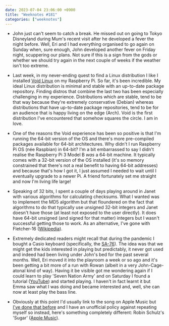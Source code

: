 ```yaml
---
date: 2023-07-04 23:06:00 +0900
title: "Weeknotes #181"
categories: ["weeknotes"]
---
```


- John just can't seem to catch a break. He missed out on going to Tokyo Disneyland during Mum's recent visit after he developed a fever the night before. Well, Eri and I had everything organised to go again on Sunday when, sure enough, John developed another fever on Friday night, scuppering our plans. Not sure if this is a sign from the gods or whether we should try again in the next couple of weeks if the weather isn't too extreme.

- Last week, in my never-ending quest to find a Linux distribution I like I installed [Void Linux](https://voidlinux.org/) on my Raspberry Pi. So far, it's been incredible. My ideal Linux distribution is minimal and stable with an up-to-date package repository. Finding distros that combine the last two has been especially challenging in my experience. Distributions which are stable, tend to be that way because they're extremely conservative (Debian) whereas distributions that have up-to-date package repositories, tend to be for an audience that is happy living on the edge (Arch). Void is the first distribution I've encountered that somehow squares the circle. I am in love. 

- One of the reasons the Void experience has been so positive is that I'm running the 64-bit version of the OS and there's more pre-compiled packages available for 64-bit architectures. Why didn't I run Raspberry Pi OS (née Raspbian) in 64-bit? I'm a bit embarrassed to say I didn't realise the Raspberry Pi 3 Model B _was_ a 64-bit machine. It typically comes with a 32-bit version of the OS installed (it's so memory constrained that there's not a real benefit to having 64-bit addresses) and because that's how I got it, I just assumed I needed to wait until I eventually upgrade to a newer Pi. A friend fortunately set me straight and now I'm living life large!

- Speaking of 32 bits, I spent a couple of days playing around in Janet with various algorithms for calculating checksums. What I wanted was to implement the MD5 algorithm but that floundered on the fact that algorithms to do that typically use unsigned 32-bit integers and Janet doesn't have those (at least not exposed to the user directly). It does have 64-bit unsigned (and signed for that matter) integers but I wasn't successful getting those to work. As an alternative, I've gone with Fletcher-16 ([Wikipedia](https://en.wikipedia.org/wiki/Fletcher%27s_checksum)).

- Extremely dedicated readers might recall that during the pandemic I bought a Casio keyboard (specifically, the [SA-76](https://www.casio.com/us/electronic-musical-instruments/product.SA-76/)). The idea was that we might get the kids interested in playing but predictably, it never got used and indeed had been living under John's bed for the past several months. Well, Eri moved it into the playroom a week or so ago and it's been getting a bit more of a run with Rowan (albeit in a very John-Cage-atonal kind of way). Having it be visible got me wondering again if I could learn to play 'Seven Nation Army' and on Saturday I found a tutorial ([YouTube](https://youtu.be/3OGr8JvYBbI)) and started playing. I haven't in fact learnt it but Emma saw what I was doing and became interested and, well, she can now at least play the bass line.

- Obviously at this point I'd usually link to the song on Apple Music but [I've done that before](https://updates.inqk.net/post/1603676460.html) and I have an unofficial policy against repeating myself so instead, here's something completely different: Robin Schulz's 'Sugar' ([Apple Music](https://music.apple.com/us/album/sugar-feat-francesco-yates/1017003795?i=1017003801)).
